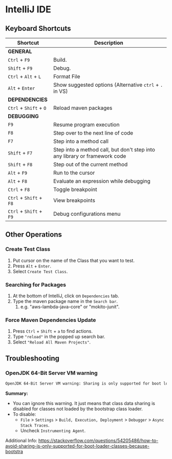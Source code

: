 # IntelliJ IDE

## Keyboard Shortcuts

| Shortcut                | Description                                                                |
| ----------------------- | -------------------------------------------------------------------------- |
| **GENERAL**             |                                                                            |
| `Ctrl` + `F9`           | Build.                                                                     |
| `Shift` + `F9`          | Debug.                                                                     |
| `Ctrl` + `Alt` + `L`    | Format File                                                                |
| `Alt` + `Enter`         | Show suggested options (Alternative `ctrl` + `.` in VS)                    |
| **DEPENDENCIES**        |                                                                            |
| `Ctrl` + `Shift` + `O`  | Reload maven packages                                                      |
| **DEBUGGING**           |                                                                            |
| `F9`                    | Resume program execution                                                   |
| `F8`                    | Step over to the next line of code                                         |
| `F7`                    | Step into a method call                                                    |
| `Shift` + `F7`          | Step into a method call, but don't step into any library or framework code |
| `Shift` + `F8`          | Step out of the current method                                             |
| `Alt` + `F9`            | Run to the cursor                                                          |
| `Alt` + `F8`            | Evaluate an expression while debugging                                     |
| `Ctrl` + `F8`           | Toggle breakpoint                                                          |
| `Ctrl` + `Shift` + `F8` | View breakpoints                                                           |
| `Ctrl` + `Shift` + `F9` | Debug configurations menu                                                  |

## Other Operations

### Create Test Class

1. Put cursor on the name of the Class that you want to test.
2. Press `Alt` + `Enter`.
3. Select `Create Test Class`.

### Searching for Packages

1. At the bottom of IntelliJ, click on `Dependencies` tab.
2. Type the maven package name in the `Search bar`.
    1. e.g. "aws-lambda-java-core" or "mokito-junit".

### Force Maven Dependencies Update

1. Press `Ctrl` + `Shift` + `a` to find actions.
2. Type `"reload"` in the popped up search bar.
3. Select `"Reload All Maven Projects"`.

## Troubleshooting

### OpenJDK 64-Bit Server VM warning

```sh title="Error in 'Run' window"
OpenJDK 64-Bit Server VM warning: Sharing is only supported for boot loader classes because bootstrap classpath has been appended
```

**Summary:**

- You can ignore this warning. It just means that class data sharing is disabled for classes not loaded by the bootstrap class loader.
- To disable:
    - `File` > `Settings` > `Build, Execution, Deployment` > `Debugger` > `Async Stack Traces`.
    - Uncheck `Instrumenting Agent`.

Additional Info: <https://stackoverflow.com/questions/54205486/how-to-avoid-sharing-is-only-supported-for-boot-loader-classes-because-bootstra>
